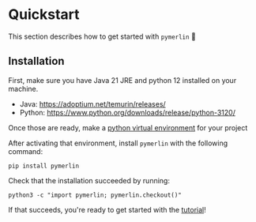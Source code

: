 # Quickstart

This section describes how to get started with `pymerlin` 🎉

## Installation

First, make sure you have Java 21 JRE and python 12 installed on your machine.

- Java: https://adoptium.net/temurin/releases/
- Python: https://www.python.org/downloads/release/python-3120/

Once those are ready, make a [python virtual environment](https://docs.python.org/3/library/venv.html) for your project

After activating that environment, install `pymerlin` with the following command:

```shell
pip install pymerlin
```

Check that the installation succeeded by running:

```shell
python3 -c "import pymerlin; pymerlin.checkout()"
```

If that succeeds, you're ready to get started with the [tutorial](1_tutorials/1_gettingstarted)!